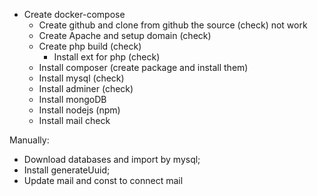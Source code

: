 - Create docker-compose
    - Create github and clone from github the source (check) not work
    - Create Apache and setup domain (check)
    - Create php build (check)
        - Install ext for php (check)
    - Install composer (create package and install them) 
    - Install mysql (check)
    - Install adminer (check)
    - Install mongoDB
    - Install nodejs (npm)
    - Install mail check

Manually:
- Download databases and import by mysql;    
- Install generateUuid;
- Update mail and const to connect mail

        
         